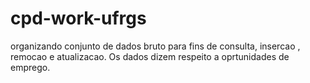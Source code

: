 # cpd-work-ufrgs
 organizando conjunto de dados bruto para fins de consulta, insercao , remocao e atualizacao. Os dados dizem respeito a oprtunidades de emprego.
